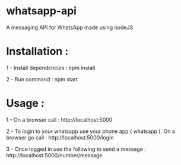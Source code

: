 # whatsapp-api
A messaging API for WhatsApp made using nodeJS

# Installation :

1 - Install dependencies : npm install

2 - Run command : npm start

# Usage :

1 - On a browser call : http://localhost:5000

2 - To login to your whatsapp use your phone app ( whatsapp ). On a browser go call : http://localhost:5000/login

3 - Once logged in use the following to send a message : http://localhost:5000/number/message





